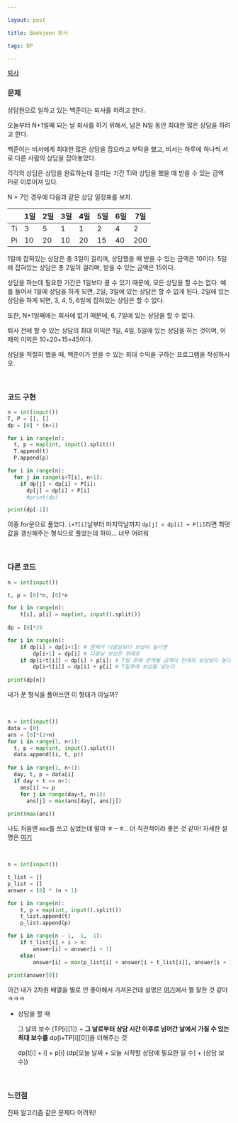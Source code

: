 ```yaml
---

layout: post

title: Baekjoon 퇴사

tags: DP

---
```


[퇴사](https://www.acmicpc.net/problem/14501)

### 문제

상담원으로 일하고 있는 백준이는 퇴사를 하려고 한다.

오늘부터 N+1일째 되는 날 퇴사를 하기 위해서, 남은 N일 동안 최대한 많은 상담을 하려고 한다.

백준이는 비서에게 최대한 많은 상담을 잡으라고 부탁을 했고, 비서는 하루에 하나씩 서로 다른 사람의 상담을 잡아놓았다.

각각의 상담은 상담을 완료하는데 걸리는 기간 Ti와 상담을 했을 때 받을 수 있는 금액 Pi로 이루어져 있다.

N = 7인 경우에 다음과 같은 상담 일정표를 보자.

|     | 1일  | 2일  | 3일  | 4일  | 5일  | 6일  | 7일  |
| --- | --- | --- | --- | --- | --- | --- | --- |
| Ti  | 3   | 5   | 1   | 1   | 2   | 4   | 2   |
| Pi  | 10  | 20  | 10  | 20  | 15  | 40  | 200 |

1일에 잡혀있는 상담은 총 3일이 걸리며, 상담했을 때 받을 수 있는 금액은 10이다. 5일에 잡혀있는 상담은 총 2일이 걸리며, 받을 수 있는 금액은 15이다.

상담을 하는데 필요한 기간은 1일보다 클 수 있기 때문에, 모든 상담을 할 수는 없다. 예를 들어서 1일에 상담을 하게 되면, 2일, 3일에 있는 상담은 할 수 없게 된다. 2일에 있는 상담을 하게 되면, 3, 4, 5, 6일에 잡혀있는 상담은 할 수 없다.

또한, N+1일째에는 회사에 없기 때문에, 6, 7일에 있는 상담을 할 수 없다.

퇴사 전에 할 수 있는 상담의 최대 이익은 1일, 4일, 5일에 있는 상담을 하는 것이며, 이때의 이익은 10+20+15=45이다.

상담을 적절히 했을 때, 백준이가 얻을 수 있는 최대 수익을 구하는 프로그램을 작성하시오.

<br/>

### 코드 구현

```python
n = int(input())
T, P = [], []
dp = [0] * (n+1)

for i in range(n):
  t, p = map(int, input().split())
  T.append(t)
  P.append(p)

for i in range(n):
  for j in range(i+T[i], n+1):
    if dp[j] < dp[i] + P[i]:
      dp[j] = dp[i] + P[i]
      #print(dp)

print(dp[-1])
```

이중 for문으로 풀었다. `i+T[i]`날부터 마지막날까지 `dp[j] < dp[i] + P[i]`라면 최댓값을 갱신해주는 형식으로 풀었는데 하아... 너무 어려워

<br/>

### 다른 코드

```python
n = int(input())

t, p = [0]*n, [0]*n

for i in range(n):
    t[i], p[i] = map(int, input().split())
        
dp = [0]*25

for i in range(n):
    if dp[i] > dp[i+1]: # 현재가 다음날보다 보상이 높다면
        dp[i+1] = dp[i] # 다음날 보상은 현재로
    if dp[i+t[i]] < dp[i] + p[i]: # T일 후에 받게될 금액이 현재의 보상보다 높다면
        dp[i+t[i]] = dp[i] + p[i] # T일후에 보상을 넣는다.
        
print(dp[n])
```

내가 푼 형식을 풀어쓰면 이 형태가 아닐까?

<br/>

```python
n = int(input())
data = [0]
ans = [0]*(2+n)
for i in range(1, n+1):
  t, p = map(int, input().split())
  data.append((i, t, p))
 
for i in range(1, n+1):
  day, t, p = data[i]
  if day + t <= n+1:
    ans[i] += p
    for j in range(day+t, n+1):
      ans[j] = max(ans[day], ans[j])
 
print(max(ans))
```

나도 처음엔 `max`를 쓰고 싶었는데 말야 ㅎㅡㅎ.. 더 직관적이라 좋은 것 같아! 자세한 설명은 [여기](https://bgspro.tistory.com/32)

<br/>

```python
n = int(input())

t_list = []
p_list = []
answer = [0] * (n + 1)

for i in range(n):
    t, p = map(int, input().split())
    t_list.append(t)
    p_list.append(p)

for i in range(n - 1, -1, -1):
    if t_list[i] + i > n:
        answer[i] = answer[i + 1]
    else:
        answer[i] = max(p_list[i] + answer[i + t_list[i]], answer[i + 1])
        
print(answer[0])
```

이건 내가 2차원 배열을 별로 안 좋아해서 가져온건데 설명은 [여기](https://velog.io/@a87380/14501-퇴사-파이썬)에서 젤 잘한 것 같아 ㅋㅋㅋ

- 상담을 할 때
  
  그 날의 보수 (TP[i][1]) + **그 날로부터 상담 시간 이후로 넘어간 날에서 가질 수 있는 최대 보수를** dp[i+TP[i][0]]을 더해주는 것
  
  dp[t[i] + i] + p[i] (dp[오늘 날짜 + 오늘 시작할 상담에 필요한 일 수] + (상담 보수))

<br/>

### 느낀점

진짜 알고리즘 같은 문제다 어려워!
